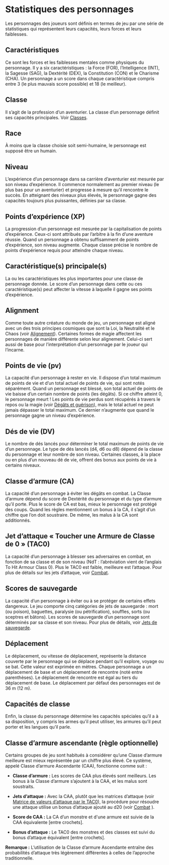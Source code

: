 # Statistiques des personnages

Les personnages des joueurs sont définis en termes de jeu par une série
de statistiques qui représentent leurs capacités, leurs forces et leurs
faiblesses.

## Caractéristiques

Ce sont les forces et les faiblesses mentales comme physiques du
personnage. Il y a six caractéristiques : la Force (FOR), l’Intelligence
(INT), la Sagesse (SAG), la Dextérité (DEX), la Constitution (CON) et le
Charisme (CHA). Un personnage a un score dans chaque caractéristique
compris entre 3 (le plus mauvais score possible) et 18 (le meilleur).

## Classe

Il s’agit de la profession d’un aventurier. La classe d’un personnage
définit ses capacités principales. Voir [Classes](Classes/README.md).

## Race

À moins que la classe choisie soit semi-humaine, le personnage est
supposé être un humain.

## Niveau

L’expérience d’un personnage dans sa carrière d’aventurier est mesurée
par son niveau d’expérience. Il commence normalement au premier niveau
(le plus bas pour un aventurier) et progresse à mesure qu’il rencontre
le succès. En atteignant des niveaux plus élevés, le personnage gagne
des capacités toujours plus puissantes, définies par sa classe.

## Points d’expérience (XP)

La progression d’un personnage est mesurée par la capitalisation de
points d’expérience. Ceux-ci sont attribués par l’arbitre à la fin d’une
aventure réussie. Quand un personnage a obtenu suffisamment de points
d’expérience, son niveau augmente. Chaque classe précise le nombre de
points d’expérience requis pour atteindre chaque niveau.

## Caractéristique(s) principale(s)

La ou les caractéristiques les plus importantes pour une classe de
personnage donnée. Le score d’un personnage dans cette ou ces
caractéristique(s) peut affecter la vitesse à laquelle il gagne ses
points d’expérience.

## Alignment

Comme toute autre créature du monde de jeu, un personnage est aligné
avec un des trois principes cosmiques que sont la Loi, la Neutralité et
le Chaos (voir [Alignement](Alignement.md)). Certaines formes
de magie affectent les personnages de manière différente selon leur
alignement. Celui-ci sert aussi de base pour l’interprétation d’un
personnage par le joueur qui l’incarne.

## Points de vie (pv)

La capacité d’un personnage à rester en vie. Il dispose d’un total
maximum de points de vie et d’un total actuel de points de vie, qui sont
notés séparément. Quand un personnage est blessé, son total actuel de
points de vie baisse d’un certain nombre de points (les dégâts). Si ce
chiffre atteint 0, le personnage meurt \! Les points de vie perdus sont
récupérés à travers le repos ou la magie (voir 
[Dégâts et guérison](../Aventure/Tests_dommages_et_sauvegardes.md#dégâts-et-guérison)), 
mais le total actuel ne peut jamais dépasser le total maximum. Ce
dernier n’augmente que quand le personnage gagne un niveau d’expérience.

## Dés de vie (DV)

Le nombre de dés lancés pour déterminer le total maximum de points de
vie d’un personnage. Le type de dés lancés (d4, d6 ou d8) dépend de la
classe du personnage et leur nombre de son niveau. Certaines classes, à
la place ou en plus d’un nouveau dé de vie, offrent des bonus aux points
de vie à certains niveaux.

## Classe d’armure (CA)

La capacité d’un personnage à éviter les dégâts en combat. La Classe
d’armure dépend du score de Dextérité du personnage et du type
d’armure qu’il porte. Plus le score de CA est bas, mieux le personnage
est protégé des coups. Quand les règles mentionnent un bonus à la CA, il
s’agit d’un chiffre que l’on doit soustraire. De même, les malus à la CA
sont additionnés.

## Jet d’attaque « Toucher une Armure de Classe de 0 » (TAC0)

La capacité d’un personnage à blesser ses adversaires en combat, en
fonction de sa classe et de son niveau (NdT : l’abréviation vient de
l’anglais To Hit Armour Class 0). Plus le TAC0 est faible, meilleure
est l’attaque. Pour plus de détails sur les jets d’attaque, voir
[Combat](../Aventure/Combat.md).

## Scores de sauvegarde

La capacité d’un personnage à éviter ou à se protéger de certains effets
dangereux. Le jeu comporte cinq catégories de jets de sauvegarde : mort
(ou poison), baguettes, paralysie (ou pétrification), souffles, sorts
(ou sceptres et bâtons). Les scores de sauvegarde d’un personnage sont
déterminés par sa classe et son niveau. Pour plus de détails, voir
[Jets de sauvegarde](../Aventure/Tests_dommages_et_sauvegardes.md#jets-de-sauvegarde).

## Déplacement

Le déplacement, ou vitesse de déplacement, représente la distance
couverte par le personnage qui se déplace pendant qu’il explore, voyage
ou se bat. Cette valeur est exprimée en mètres. Chaque personnage a un
déplacement de base et un déplacement de rencontre (noté entre
parenthèses). Le déplacement de rencontre est égal au tiers du
déplacement de base. Le déplacement par défaut des personnages est de
36 m (12 m).

## Capacités de classe

Enfin, la classe du personnage détermine les capacités spéciales qu’il a
à sa disposition, y compris les armes qu’il peut utiliser, les armures
qu’il peut porter et les langues qu’il parle.

## Classe d’armure ascendante (règle optionnelle)

Certains groupes de jeu sont habitués à considérer qu’une Classe
d’armure meilleure est mieux représentée par un chiffre plus élevé. Ce
système, appelé Classe d’armure Ascendante (CAA), fonctionne comme suit
:

  - **Classe d’armure :** Les scores de CAA plus élevés sont meilleurs.
    Les bonus à la Classe d’armure s’ajoutent à la CAA, et les malus
    sont soustraits.

  - **Jets d’attaque :** Avec la CAA, plutôt que les matrices d’attaque
    (voir 
    [Matrice de valeurs d’attaque par le TAC0](../Aventure/Tableaux_de_combat.md)),
    la procédure pour résoudre
    une attaque utilise un bonus d’attaque ajouté au d20 (voir
    [Combat](../Aventure/Combat.md) ).

  - **Score de CAA :** La CA d’un monstre et d'une armure est suivie de
    la CAA équivalente \[entre crochets\].

  - **Bonus d’attaque :** Le TAC0 des monstres et des classes est suivi
    du bonus d’attaque équivalent \[entre crochets\].

**Remarque :** L’utilisation de la Classe d’armure Ascendante entraîne
des probabilités d’attaque très légèrement différentes à celles de
l’approche traditionnelle.

